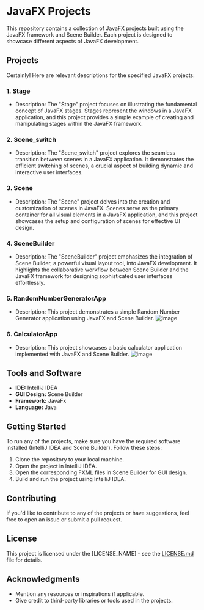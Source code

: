 # JavaFX Projects

This repository contains a collection of JavaFX projects built using the JavaFX framework and Scene Builder. Each project is designed to showcase different aspects of JavaFX development.

## Projects

Certainly! Here are relevant descriptions for the specified JavaFX projects:

### 1. Stage
- Description: The "Stage" project focuses on illustrating the fundamental concept of JavaFX stages. Stages represent the windows in a JavaFX application, and this project provides a simple example of creating and manipulating stages within the JavaFX framework.

### 2. Scene_switch
- Description: The "Scene_switch" project explores the seamless transition between scenes in a JavaFX application. It demonstrates the efficient switching of scenes, a crucial aspect of building dynamic and interactive user interfaces.

### 3. Scene
- Description: The "Scene" project delves into the creation and customization of scenes in JavaFX. Scenes serve as the primary container for all visual elements in a JavaFX application, and this project showcases the setup and configuration of scenes for effective UI design.

### 4. SceneBuilder
- Description: The "SceneBuilder" project emphasizes the integration of Scene Builder, a powerful visual layout tool, into JavaFX development. It highlights the collaborative workflow between Scene Builder and the JavaFX framework for designing sophisticated user interfaces effortlessly.

### 5. RandomNumberGeneratorApp
- Description: This project demonstrates a simple Random Number Generator application using JavaFX and Scene Builder.
  ![image](https://github.com/pathuGIT/JavaFX/assets/92371888/afeaba23-357e-48fc-8564-07169b37aa35)


### 6. CalculatorApp
- Description: This project showcases a basic calculator application implemented with JavaFX and Scene Builder.
  ![image](https://github.com/pathuGIT/JavaFX/assets/92371888/962fdf17-c9c2-40c2-9ae7-cf98f74efa48)



## Tools and Software

- **IDE:** IntelliJ IDEA
- **GUI Design:** Scene Builder
- **Framework:** JavaFx
- **Language:** Java


## Getting Started

To run any of the projects, make sure you have the required software installed (IntelliJ IDEA and Scene Builder). Follow these steps:

1. Clone the repository to your local machine.
2. Open the project in IntelliJ IDEA.
3. Open the corresponding FXML files in Scene Builder for GUI design.
4. Build and run the project using IntelliJ IDEA.

## Contributing

If you'd like to contribute to any of the projects or have suggestions, feel free to open an issue or submit a pull request.

## License

This project is licensed under the [LICENSE_NAME] - see the [LICENSE.md](LICENSE.md) file for details.

## Acknowledgments

- Mention any resources or inspirations if applicable.
- Give credit to third-party libraries or tools used in the projects.

